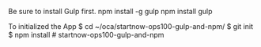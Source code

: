 Be sure to install Gulp first.
npm install -g gulp
npm install gulp

To initialized the App
$ cd ~/oca/startnow-ops100-gulp-and-npm/
$ git init
$ npm install # startnow-ops100-gulp-and-npm
